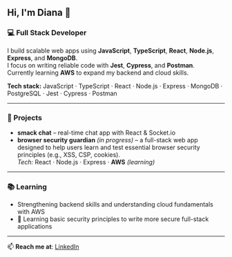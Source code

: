 ## Hi, I'm Diana 👋

### 💻 Full Stack Developer  
I build scalable web apps using **JavaScript**, **TypeScript**, **React**, **Node.js**, **Express**, and **MongoDB**.  
I focus on writing reliable code with **Jest**, **Cypress**, and **Postman**.  
Currently learning **AWS** to expand my backend and cloud skills.  

**Tech stack:** JavaScript · TypeScript · React · Node.js · Express · MongoDB · PostgreSQL · Jest · Cypress · Postman

---

### 🧩 Projects
- **smack chat** – real-time chat app with React & Socket.io  
- **browser security guardian** _(in progress)_ – a full-stack web app designed to help users learn and test essential browser security principles (e.g., XSS, CSP, cookies).  
  _Tech:_ React · Node.js · Express · **AWS** _(learning)_


---

### 📚 Learning
-  Strengthening backend skills and understanding cloud fundamentals with AWS  
- 🔐 Learning basic security principles to write more secure full-stack applications

---

📫 **Reach me at**: [LinkedIn](https://www.linkedin.com/in/divoz)
